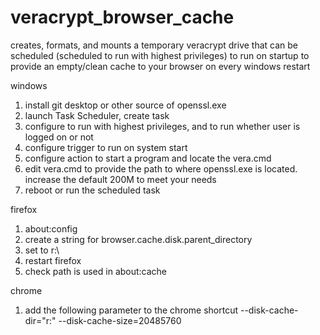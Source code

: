 # veracrypt_browser_cache

creates, formats, and mounts a temporary veracrypt drive that can be scheduled (scheduled to run with highest privileges) to run on startup to provide an empty/clean cache to your browser on every windows restart

windows

1. install git desktop or other source of openssl.exe
2. launch Task Scheduler, create task
3. configure to run with highest privileges, and to run whether user is logged on or not
4. configure trigger to run on system start
5. configure action to start a program and locate the vera.cmd
6. edit vera.cmd to provide the path to where openssl.exe is located.  increase the default 200M to meet your needs
7. reboot or run the scheduled task

firefox

1. about:config
2. create a string for browser.cache.disk.parent_directory
3. set to r:\
4. restart firefox
5. check path is used in about:cache

chrome

1. add the following parameter to the chrome shortcut
    --disk-cache-dir="r:\" --disk-cache-size=20485760
    
    


